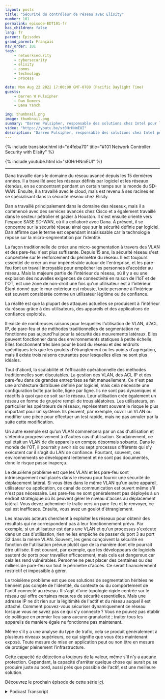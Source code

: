```yaml
---
layout: posts
title: "Sécurité du contrôleur de réseau avec Elisity"
number: 101
permalink: episode-EDT101-fr
has_children: false
lang: fr
parent: Épisodes
grand_parent: Français
nav_order: 101
tags:
    - networksecurity
    - cybersecurity
    - elisity
    - comms
    - technology
    - process

date: Mon Aug 22 2022 17:00:00 GMT-0700 (Pacific Daylight Time)
guests:
    - Darren W Pulsipher
    - Dan Demers
    - Dana Yanch

img: thumbnail.png
image: thumbnail.png
summary: "Darren Pulsipher, responsable des solutions chez Intel pour le secteur public, interviewe les experts en sécurité réseau Dana Yanch et Dan Demers d'Elisity sur les techniques de sécurité du contrôleur réseau et les architectures de confiance zéro."
video: "https://youtu.be/st0HrHNmEUI"
description: "Darren Pulsipher, responsable des solutions chez Intel pour le secteur public, interviewe les experts en sécurité réseau Dana Yanch et Dan Demers d'Elisity sur les techniques de sécurité du contrôleur réseau et les architectures de confiance zéro."
---
```


<div>
{% include transistor.html id="d4feba70" title="#101 Network Controller Security with Elisity" %}

{% include youtube.html id="st0HrHNmEUI" %}
</div>

---

Dana travaille dans le domaine du réseau avancé depuis les 15 dernières années. Il a travaillé avec les réseaux définis par logiciel et les réseaux étendus, en se concentrant pendant un certain temps sur le monde du SD-WAN. Ensuite, il a travaillé avec le cloud, mais est revenu à ses racines en se spécialisant dans la sécurité réseau chez Elisity.

Dan a travaillé principalement dans le domaine des réseaux, mais il a commencé avec des services avancés chez Cisco et a également travaillé dans le secteur pétrolier et gazier à Houston. Il s'est ensuite orienté vers l'espace SASE SD-WAN, où il a collaboré avec Dana. À présent, il se concentre sur la sécurité réseau ainsi que sur la sécurité définie par logiciel. Dan affirme que le terme est cependant insaisissable car la technologie repose sur la micro-segmentation par l'identité.

La façon traditionnelle de créer une micro-segmentation à travers des VLAN et des pare-feu n'est plus suffisante. Depuis 15 ans, la sécurité réseau s'est concentrée sur le renforcement du périmètre du réseau. Il est toujours essentiel de créer un mur impénétrable autour de l'entreprise, et les pare-feu font un travail incroyable pour empêcher les personnes d'accéder au réseau. Mais la majeure partie de l'intérieur du réseau, où il y a eu une explosion des nouvelles exigences de connectivité en raison de l'IoT et de l'OT, est une zone de non-droit une fois qu'un utilisateur est à l'intérieur. Étant donné que le mur extérieur est robuste, toute personne à l'intérieur est souvent considérée comme un utilisateur légitime ou de confiance.

La réalité est que la plupart des attaques actuelles se produisent à l'intérieur du réseau grâce à des utilisateurs, des appareils et des applications de confiance exploités.

Il existe de nombreuses raisons pour lesquelles l'utilisation de VLAN, d'ACL IP, de pare-feu et de méthodes traditionnelles de segmentation ne fonctionne pas aujourd'hui pour la sécurité des mouvements latéraux. Elles peuvent fonctionner dans des environnements statiques à petite échelle. Elles fonctionnent très bien pour le bord du réseau et des endroits spécifiques tels que les goulots d'étranglement ou les points d'agrégation, mais il existe trois raisons courantes pour lesquelles elles ne sont plus idéales.

Tout d'abord, la scalabilité et l'efficacité opérationnelle des méthodes traditionnelles sont discutables. La gestion des VLAN, des ACL IP et des pare-feu dans de grandes entreprises se fait manuellement. Ce n'est pas une architecture distribuée définie par logiciel, mais cela nécessite une configuration boîte par boîte, ligne par ligne. Ils ne sont pas dynamiques ni réactifs à quoi que ce soit sur le réseau. Leur utilisation crée également un réseau en forme de gruyère rempli de trous aléatoires. Les utilisateurs, en particulier les opérateurs de réseaux, représentent souvent le risque le plus important pour un système. Ils peuvent, par exemple, ouvrir un VLAN ou modifier une pièce pour effectuer un test rapide, mais ne pas annuler par la suite cette modification.

Un autre exemple est qu'un VLAN commencera par un cas d'utilisation et s'étendra progressivement à d'autres cas d'utilisation. Soudainement, ce qui était un VLAN de dix appareils en compte désormais soixante. Dans le monde de l'OT, il pourrait y avoir six ou sept processus différents qui s'y exécutent car il s'agit du LAN de confiance. Pourtant, souvent, ces environnements se développent lentement et ne sont pas documentés, donc le risque passe inaperçu.

Le deuxième problème est que les VLAN et les pare-feu sont intrinsèquement mal placés dans le réseau pour fournir une sécurité de déplacement latéral. Si vous êtes dans le même VLAN qu'un autre appareil, utilisateur ou application, ce canal de communication est ouvert même s'il n'est pas nécessaire. Les pare-feu ne sont généralement pas déployés à un endroit stratégique où ils peuvent gérer le niveau d'accès au déplacement latéral. Vous devez acheminer le trafic vers un pare-feu et le renvoyer, ce qui est inefficace. Ensuite, vous avez un goulot d'étranglement.

Les mauvais acteurs cherchent à exploiter les réseaux pour obtenir des résultats qui ne correspondent pas à leur fonctionnement prévu. Par exemple, si un utilisateur est dans une VLAN et qu'un processus s'exécute dans un cas d'utilisation, rien ne les empêche de passer du port 3 au port 32 dans la même VLAN. Souvent, les gens conçoivent la sécurité en fonction de l'utilisation prévue plutôt que de la manière dont elle pourrait être utilisée. Il est courant, par exemple, que les développeurs de logiciels sautent de ports pour travailler efficacement, mais cela est dangereux car cela les rend vulnérables. Personne ne peut placer des centaines ou des milliers de pare-feu sur tout le périmètre d'accès. Ce serait financièrement restrictif et impossible à gérer.

Le troisième problème est que ces solutions de segmentation héritées ne tiennent pas compte de l'identité, du contexte ou du comportement de l'actif connecté au réseau. Il s'agit d'une topologie rigide centrée sur le réseau qui offre certaines mesures de sécurité essentielles. Mais une adresse IP ne dit rien sur la légitimité de l'actif et du réseau auquel il est attaché. Comment pouvez-vous sécuriser dynamiquement ce réseau lorsque vous ne savez pas ce qui s'y connecte ? Vous ne pouvez pas établir de politique en premier lieu sans aucune granularité ; traiter tous les appareils de manière égale ne fonctionne pas maintenant.

Même s'il y a une analyse du type de trafic, cela se produit généralement à plusieurs niveaux supérieurs, ce qui signifie que vous êtes maintenant exposé. Toute mesure de mise en application peut ou non être en mesure de protéger pleinement l'infrastructure.

Cette capacité de détection a toujours de la valeur, même s'il n'y a aucune protection. Cependant, la capacité d'arrêter quelque chose qui aurait pu se produire juste au bord, aussi près que possible de l'actif, est une meilleure solution.

Découvrez le prochain épisode de cette série [ici](episode-EDT101).



<details>
<summary> Podcast Transcript </summary>

<p></p>

</details>
